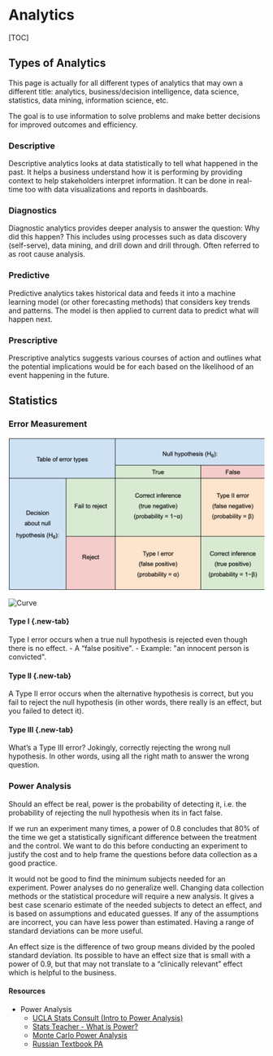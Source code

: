 # Analytics

[TOC]

## Types of Analytics

This page is actually for all different types of analytics that may own a
different title: analytics, business/decision intelligence, data science,
statistics, data mining, information science, etc.

The goal is to use information to solve problems and make better decisions for
improved outcomes and efficiency.

### Descriptive

Descriptive analytics looks at data statistically to tell what happened in the
past. It helps a business understand how it is performing by providing context
to help stakeholders interpret information. It can be done in real-time too with
data visualizations and reports in dashboards.

### Diagnostics

Diagnostic analytics provides deeper analysis to answer the question: Why did
this happen? This includes using processes such as data discovery (self-serve),
data mining, and drill down and drill through. Often referred to as root cause
analysis.

### Predictive

Predictive analytics takes historical data and feeds it into a machine learning
model (or other forecasting methods) that considers key trends and patterns. The
model is then applied to current data to predict what will happen next.

### Prescriptive

Prescriptive analytics suggests various courses of action and outlines what the
potential implications would be for each based on the likelihood of an event
happening in the future.

## Statistics

### Error Measurement

![Hypothesis Table](screenshots/error_types.png)

![Curve](https://upload.wikimedia.org/wikipedia/commons/4/4f/ROC_curves.svg)

<section class="tabs">

#### Type I {.new-tab}

Type I error occurs when a true null hypothesis is rejected even though there is
no effect. - A “false positive". - Example: "an innocent person is convicted".

#### Type II {.new-tab}

A Type II error occurs when the alternative hypothesis is correct, but you fail
to reject the null hypothesis (in other words, there really is an effect, but
you failed to detect it).

#### Type III {.new-tab}

What’s a Type III error? Jokingly, correctly rejecting the wrong null
hypothesis. In other words, using all the right math to answer the wrong
question.

</section>

### Power Analysis

Should an effect be real, power is the probability of detecting it, i.e. the
probability of rejecting the null hypothesis when its in fact false.

If we run an experiment many times, a power of 0.8 concludes that 80% of the
time we get a statistically significant difference between the treatment and the
control. We want to do this before conducting an experiment to justify the cost
and to help frame the questions before data collection as a good practice.

It would not be good to find the minimum subjects needed for an experiment.
Power analyses do no generalize well. Changing data collection methods or the
statistical procedure will require a new analysis. It gives a best case scenario
estimate of the needed subjects to detect an effect, and is based on assumptions
and educated guesses. If any of the assumptions are incorrect, you can have less
power than estimated. Having a range of standard deviations can be more useful.

An effect size is the difference of two group means divided by the
pooled standard deviation. Its possible to have an effect size that is small
with a power of 0.9, but that may not translate to a “clinically relevant”
effect which is helpful to the business.

#### Resources

-   Power Analysis
    -   [UCLA Stats Consult (Intro to Power Analysis)](https://stats.idre.ucla.edu/other/mult-pkg/seminars/intro-power/)
    -   [Stats Teacher - What is Power?](https://www.statisticsteacher.org/2017/09/15/what-is-power/)
    -   [Monte Carlo Power Analysis](https://deliveroo.engineering/2018/12/07/monte-carlo-power-analysis.html)
    -   [Russian Textbook PA](http://statsoft.ru/home/textbook/modules/stpowan.html)

